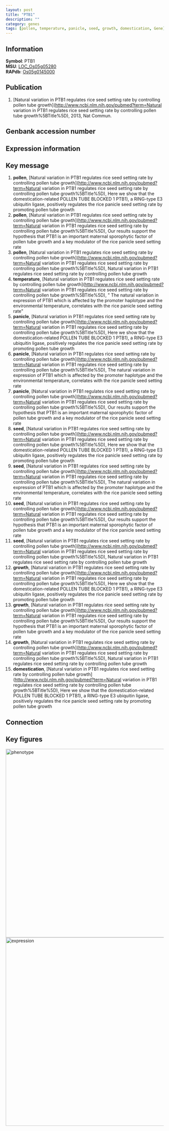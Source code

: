 ```yaml
---
layout: post
title: "PTB1"
description: ""
category: genes
tags: [pollen, temperature, panicle, seed, growth, domestication, Gene]
---
```


## Information
__Symbol__: PTB1  
__MSU__: [LOC_Os05g05280](http://rice.plantbiology.msu.edu/cgi-bin/ORF_infopage.cgi?orf=LOC_Os05g05280)  
__RAPdb__: [Os05g0145000](http://rapdb.dna.affrc.go.jp/viewer/gbrowse_details/irgsp1?name=Os05g0145000)  

## Publication
1. [Natural variation in PTB1 regulates rice seed setting rate by controlling pollen tube growth](http://www.ncbi.nlm.nih.gov/pubmed?term=Natural variation in PTB1 regulates rice seed setting rate by controlling pollen tube growth%5BTitle%5D), 2013, Nat Commun.

## Genbank accession number

## Expression information

## Key message
1. __pollen__, [Natural variation in PTB1 regulates rice seed setting rate by controlling pollen tube growth](http://www.ncbi.nlm.nih.gov/pubmed?term=Natural variation in PTB1 regulates rice seed setting rate by controlling pollen tube growth%5BTitle%5D),  Here we show that the domestication-related POLLEN TUBE BLOCKED 1 PTB1), a RING-type E3 ubiquitin ligase, positively regulates the rice panicle seed setting rate by promoting pollen tube growth
2. __pollen__, [Natural variation in PTB1 regulates rice seed setting rate by controlling pollen tube growth](http://www.ncbi.nlm.nih.gov/pubmed?term=Natural variation in PTB1 regulates rice seed setting rate by controlling pollen tube growth%5BTitle%5D),  Our results support the hypothesis that PTB1 is an important maternal sporophytic factor of pollen tube growth and a key modulator of the rice panicle seed setting rate
3. __pollen__, [Natural variation in PTB1 regulates rice seed setting rate by controlling pollen tube growth](http://www.ncbi.nlm.nih.gov/pubmed?term=Natural variation in PTB1 regulates rice seed setting rate by controlling pollen tube growth%5BTitle%5D), Natural variation in PTB1 regulates rice seed setting rate by controlling pollen tube growth
4. __temperature__, [Natural variation in PTB1 regulates rice seed setting rate by controlling pollen tube growth](http://www.ncbi.nlm.nih.gov/pubmed?term=Natural variation in PTB1 regulates rice seed setting rate by controlling pollen tube growth%5BTitle%5D), " The natural variation in expression of PTB1 which is affected by the promoter haplotype and the environmental temperature, correlates with the rice panicle seed setting rate"
5. __panicle__, [Natural variation in PTB1 regulates rice seed setting rate by controlling pollen tube growth](http://www.ncbi.nlm.nih.gov/pubmed?term=Natural variation in PTB1 regulates rice seed setting rate by controlling pollen tube growth%5BTitle%5D),  Here we show that the domestication-related POLLEN TUBE BLOCKED 1 PTB1), a RING-type E3 ubiquitin ligase, positively regulates the rice panicle seed setting rate by promoting pollen tube growth
6. __panicle__, [Natural variation in PTB1 regulates rice seed setting rate by controlling pollen tube growth](http://www.ncbi.nlm.nih.gov/pubmed?term=Natural variation in PTB1 regulates rice seed setting rate by controlling pollen tube growth%5BTitle%5D),  The natural variation in expression of PTB1 which is affected by the promoter haplotype and the environmental temperature, correlates with the rice panicle seed setting rate
7. __panicle__, [Natural variation in PTB1 regulates rice seed setting rate by controlling pollen tube growth](http://www.ncbi.nlm.nih.gov/pubmed?term=Natural variation in PTB1 regulates rice seed setting rate by controlling pollen tube growth%5BTitle%5D),  Our results support the hypothesis that PTB1 is an important maternal sporophytic factor of pollen tube growth and a key modulator of the rice panicle seed setting rate
8. __seed__, [Natural variation in PTB1 regulates rice seed setting rate by controlling pollen tube growth](http://www.ncbi.nlm.nih.gov/pubmed?term=Natural variation in PTB1 regulates rice seed setting rate by controlling pollen tube growth%5BTitle%5D),  Here we show that the domestication-related POLLEN TUBE BLOCKED 1 PTB1), a RING-type E3 ubiquitin ligase, positively regulates the rice panicle seed setting rate by promoting pollen tube growth
9. __seed__, [Natural variation in PTB1 regulates rice seed setting rate by controlling pollen tube growth](http://www.ncbi.nlm.nih.gov/pubmed?term=Natural variation in PTB1 regulates rice seed setting rate by controlling pollen tube growth%5BTitle%5D),  The natural variation in expression of PTB1 which is affected by the promoter haplotype and the environmental temperature, correlates with the rice panicle seed setting rate
10. __seed__, [Natural variation in PTB1 regulates rice seed setting rate by controlling pollen tube growth](http://www.ncbi.nlm.nih.gov/pubmed?term=Natural variation in PTB1 regulates rice seed setting rate by controlling pollen tube growth%5BTitle%5D),  Our results support the hypothesis that PTB1 is an important maternal sporophytic factor of pollen tube growth and a key modulator of the rice panicle seed setting rate
11. __seed__, [Natural variation in PTB1 regulates rice seed setting rate by controlling pollen tube growth](http://www.ncbi.nlm.nih.gov/pubmed?term=Natural variation in PTB1 regulates rice seed setting rate by controlling pollen tube growth%5BTitle%5D), Natural variation in PTB1 regulates rice seed setting rate by controlling pollen tube growth
12. __growth__, [Natural variation in PTB1 regulates rice seed setting rate by controlling pollen tube growth](http://www.ncbi.nlm.nih.gov/pubmed?term=Natural variation in PTB1 regulates rice seed setting rate by controlling pollen tube growth%5BTitle%5D),  Here we show that the domestication-related POLLEN TUBE BLOCKED 1 PTB1), a RING-type E3 ubiquitin ligase, positively regulates the rice panicle seed setting rate by promoting pollen tube growth
13. __growth__, [Natural variation in PTB1 regulates rice seed setting rate by controlling pollen tube growth](http://www.ncbi.nlm.nih.gov/pubmed?term=Natural variation in PTB1 regulates rice seed setting rate by controlling pollen tube growth%5BTitle%5D),  Our results support the hypothesis that PTB1 is an important maternal sporophytic factor of pollen tube growth and a key modulator of the rice panicle seed setting rate
14. __growth__, [Natural variation in PTB1 regulates rice seed setting rate by controlling pollen tube growth](http://www.ncbi.nlm.nih.gov/pubmed?term=Natural variation in PTB1 regulates rice seed setting rate by controlling pollen tube growth%5BTitle%5D), Natural variation in PTB1 regulates rice seed setting rate by controlling pollen tube growth
15. __domestication__, [Natural variation in PTB1 regulates rice seed setting rate by controlling pollen tube growth](http://www.ncbi.nlm.nih.gov/pubmed?term=Natural variation in PTB1 regulates rice seed setting rate by controlling pollen tube growth%5BTitle%5D),  Here we show that the domestication-related POLLEN TUBE BLOCKED 1 PTB1), a RING-type E3 ubiquitin ligase, positively regulates the rice panicle seed setting rate by promoting pollen tube growth

## Connection

## Key figures
<img src="http://ricencode.github.io/images/PTB1.pheno.png" alt="phenotype"  style="width: 600px;"/>

<img src="http://ricencode.github.io/images/PTB1.exp.png" alt="expression"  style="width: 600px;"/>



